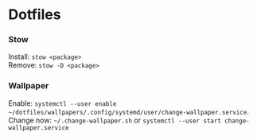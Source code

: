 # Dotfiles

### Stow

Install: `stow <package>`  
Remove:  `stow -D <package>`

### Wallpaper

Enable: `systemctl --user enable ~/dotfiles/wallpapers/.config/systemd/user/change-wallpaper.service`.  
Change now: `~/.change-wallpaper.sh` or `systemctl --user start change-wallpaper.service`

